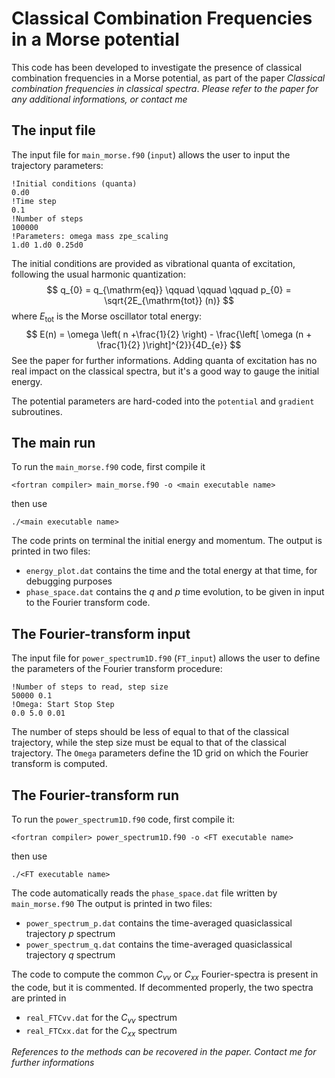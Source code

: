 # Classical Combination Frequencies in a Morse potential

This code has been developed to investigate the presence of classical combination frequencies in a Morse potential, as part of the paper _Classical combination frequencies in classical spectra_. *Please refer to the paper for any additional informations, or contact me*

## The input file

The input file for `main_morse.f90` (`input`) allows the user to input the trajectory parameters:
```
!Initial conditions (quanta)
0.d0
!Time step
0.1
!Number of steps
100000
!Parameters: omega mass zpe_scaling
1.d0 1.d0 0.25d0
```
The initial conditions are provided as vibrational quanta of excitation, following the usual harmonic quantization:
$$
q_{0} = q_{\mathrm{eq}} \qquad \qquad \qquad p_{0} = \sqrt{2E_{\mathrm{tot}} (n)}
$$
where $E_{\mathrm{tot}}$ is the Morse oscillator total energy:
$$
E(n) = \omega \left( n +\frac{1}{2} \right) - \frac{\left[ \omega (n + \frac{1}{2} )\right]^{2}}{4D_{e}}
$$
See the paper for further informations. Adding quanta of excitation has no real impact on the classical spectra, but it's a good way to gauge the initial energy. 

The potential parameters are hard-coded into the `potential` and `gradient` subroutines.

## The main run
To run the `main_morse.f90` code, first compile it
```
<fortran compiler> main_morse.f90 -o <main executable name>
```
then use
```
./<main executable name>
```
The code prints on terminal the initial energy and momentum. The output is printed in two files:
- `energy_plot.dat` contains the time and the total energy at that time, for debugging purposes
- `phase_space.dat` contains the $q$ and $p$ time evolution, to be given in input to the Fourier transform code.

## The Fourier-transform input
The input file for `power_spectrum1D.f90` (`FT_input`) allows the user to define the parameters of the Fourier transform procedure:
```
!Number of steps to read, step size
50000 0.1
!Omega: Start Stop Step
0.0 5.0 0.01
```
The number of steps should be less of equal to that of the classical trajectory, while the step size must be equal to that of the classical trajectory. The `Omega` parameters define the 1D grid on which the Fourier transform is computed.

## The Fourier-transform run
To run the `power_spectrum1D.f90` code, first compile it:
```
<fortran compiler> power_spectrum1D.f90 -o <FT executable name>
```
then use
```
./<FT executable name>
```
The code automatically reads the `phase_space.dat` file written by `main_morse.f90`
The output is printed in two files:
- `power_spectrum_p.dat` contains the time-averaged quasiclassical trajectory $p$ spectrum
- `power_spectrum_q.dat` contains the time-averaged quasiclassical trajectory $q$ spectrum

The code to compute the common $C_{vv}$ or $C_{xx}$ Fourier-spectra is present in the code, but it is commented. If decommented properly, the two spectra are printed in 
- `real_FTCvv.dat` for the $C_{vv}$ spectrum
- `real_FTCxx.dat` for the $C_{xx}$ spectrum





*References to the methods can be recovered in the paper. Contact me for further informations*
